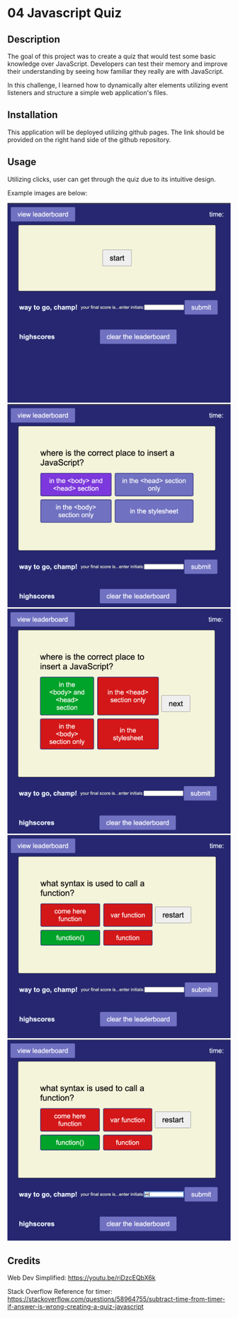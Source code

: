 # 04 Javascript Quiz

## Description

The goal of this project was to create a quiz that would test some basic knowledge over JavaScript. Developers can test their memory and improve their understanding by seeing how familiar they really are with JavaScript. 

In this challenge, I learned how to dynamically alter elements utilizing event listeners and structure a simple web application's files.

## Installation

This application will be deployed utilizing github pages. The link should be provided on the right hand side of the github repository.

## Usage

Utilizing clicks, user can get through the quiz due to its intuitive design.

Example images are below:

![alt text](./assets/images/1img-start.png)
![alt text](./assets/images/2img-question.png)
![alt text](./assets/images/3img-answer.png)
![alt text](./assets/images/4img-restart.png)
![alt text](./assets/images/5img-input.png)

## Credits

Web Dev Simplified: https://youtu.be/riDzcEQbX6k

Stack Overflow Reference for timer: https://stackoverflow.com/questions/58964755/subtract-time-from-timer-if-answer-is-wrong-creating-a-quiz-javascript
